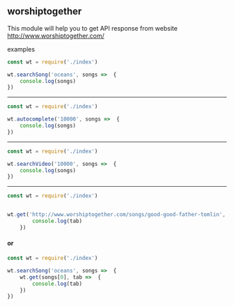 ## worshiptogether

This module will help you to get API response from website http://www.worshiptogether.com/

examples
```javascript
const wt = require('./index')

wt.searchSong('oceans', songs =>  {
    console.log(songs)
})
```
---
```javascript
const wt = require('./index')

wt.autocomplete('10000', songs =>  {
    console.log(songs)
})
```
---
```javascript
const wt = require('./index')

wt.searchVideo('10000', songs =>  {
    console.log(songs)
})
```
---
```javascript
const wt = require('./index')


wt.get('http://www.worshiptogether.com/songs/good-good-father-tomlin', tab =>  {
        console.log(tab)
    })
```

#### or

```javascript
const wt = require('./index')

wt.searchSong('oceans', songs =>  {
    wt.get(songs[0], tab =>  {
        console.log(tab)
    })
})
```
